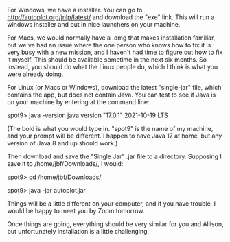 
For Windows, we have a installer.  You can go to http://autoplot.org/jnlp/latest/ and download the "exe" link.  This will run a windows installer and put in nice launchers on your machine.


For Macs, we would normally have a .dmg that makes installation familiar, but we've had an issue where the one person who knows how to fix it is very busy with a new mission, and I haven't had time to figure out how to fix it myself.  This should be available sometime in the next six months.  So instead, you should do what the Linux people do, which I think is what you were already doing.


For Linux (or Macs or Windows), download the latest "single-jar" file, which contains the app, but does not contain Java.  You can test to see if Java is on your machine by entering at the command line:


spot9> java -version
java version "17.0.1" 2021-10-19 LTS

(The bold is what you would type in.  "spot9" is the name of my machine, and your prompt will be different.  I happen to have Java 17 at home, but any version of Java 8 and up should work.)


Then download and save the "Single Jar" .jar file to a directory.  Supposing I save it to /home/jbf/Downloads/, I would:


spot9> cd /home/jbf/Downloads/

spot9> java -jar autoplot.jar


Things will be a little different on your computer, and if you have trouble, I would be happy to meet you by Zoom tomorrow.


Once things are going, everything should be very similar for you and Allison, but  unfortunately installation is a little challenging.


